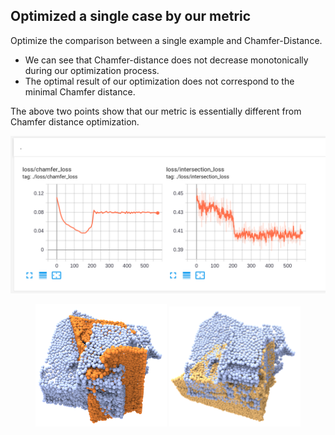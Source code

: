 ## Optimized a single case by our metric
Optimize the comparison between a single example and Chamfer-Distance.
- We can see that Chamfer-distance does not decrease monotonically during our optimization process.
- The optimal result of our optimization does not correspond to the minimal Chamfer distance.

The above two points show that our metric is essentially different from Chamfer distance optimization.

![](./comparision_with_CD.png)
<center class = "half">
<img src = './src_tgt1.PNG' width = '210'> <img src = './trans_tgt1.PNG' width = '210'>
</center>